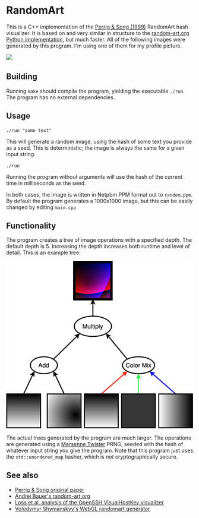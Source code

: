 # RandomArt

This is a C++ implementation of the [Perrig & Song (1999)](https://people.eecs.berkeley.edu/~dawnsong/papers/randomart.pdf) RandomArt hash visualizer. It is based on and very similar in structure to the [random-art.org Python implementation](http://www.random-art.org/about/), but much faster.
All of the following images were generated by this program. I'm using one of them for my profile picture.

![](collage.png)

## Building

Running `make` should compile the program, yielding the executable `./run`. The program has no external dependencies.

## Usage

```
./run "some text"
```

This will generate a random image, using the hash of some text you provide as a seed. This is deterministic; the image is always the same for a given input string.

```
./run
```

Running the program without arguments will use the hash of the current time in milliseconds as the seed.

In both cases, the image is written in Netpbm PPM format out to `random.ppm`. By default the program generates a 1000x1000 image, but this can be easily changed by editing `main.cpp`

## Functionality

The program creates a tree of image operations with a specified depth. The default depth is 5. Increasing the depth increases both runtime and level of detail. This is an example tree:

![](example.png)

The actual trees generated by the program are much larger. The operations are generated using a [Mersenne Twister](https://en.wikipedia.org/wiki/Mersenne_Twister) PRNG, seeded with the hash of whatever input string you give the program. Note that this program just uses the `std::unordered_map` hasher, which is *not* cryptographically secure. 

## See also
- [Perrig & Song original paper](https://people.eecs.berkeley.edu/~dawnsong/papers/randomart.pdf)
- [Andrej Bauer's random-art.org](http://random-art.org)
- [Loss et al. analysis of the OpenSSH VisualHostKey visualizer](http://www.dirk-loss.de/sshvis/drunken_bishop.pdf)
- [Volodymyr Shymanskyy's WebGL randomart generator](https://github.com/vshymanskyy/randomart)
